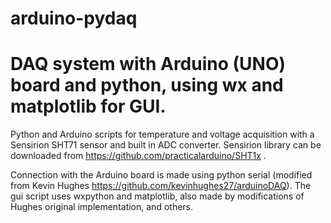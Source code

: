 # arduino-pydaq
DAQ system with Arduino (UNO) board and python, using wx and matplotlib for GUI.
===============
Python and Arduino scripts for temperature and voltage acquisition with a Sensirion SHT71 sensor and built in ADC converter. Sensirion library can be downloaded from https://github.com/practicalarduino/SHT1x .

Connection with the Arduino board is made using python serial (modified from Kevin Hughes https://github.com/kevinhughes27/arduinoDAQ). The gui script uses wxpython and matplotlib, also made by modifications of Hughes original implementation, and others.
